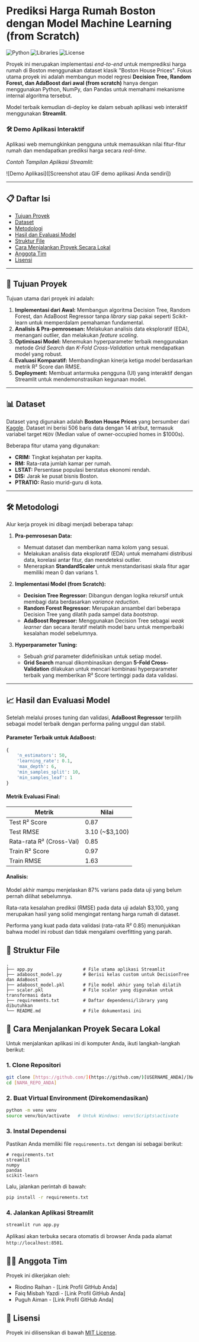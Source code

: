 


# Prediksi Harga Rumah Boston dengan Model Machine Learning (from Scratch)

![Python](https://img.shields.io/badge/Python-3.9%2B-blue.svg)
![Libraries](https://img.shields.io/badge/Libraries-Pandas%2C%20NumPy%2C%20Streamlit-orange.svg)
![License](https://img.shields.io/badge/License-MIT-green.svg)

Proyek ini merupakan implementasi *end-to-end* untuk memprediksi harga rumah di Boston menggunakan dataset klasik "Boston House Prices". Fokus utama proyek ini adalah membangun model regresi **Decision Tree, Random Forest, dan AdaBoost dari awal (from scratch)** hanya dengan menggunakan Python, NumPy, dan Pandas untuk memahami mekanisme internal algoritma tersebut.

Model terbaik kemudian di-deploy ke dalam sebuah aplikasi web interaktif menggunakan **Streamlit**.

### 🛠️ Demo Aplikasi Interaktif

Aplikasi web memungkinkan pengguna untuk memasukkan nilai fitur-fitur rumah dan mendapatkan prediksi harga secara *real-time*.

*Contoh Tampilan Aplikasi Streamlit:*

![Demo Aplikasi]([Screenshot atau GIF demo aplikasi Anda sendiri])

---

## 📋 Daftar Isi
- [Tujuan Proyek](#-tujuan-proyek)
- [Dataset](#-dataset)
- [Metodologi](#-metodologi)
- [Hasil dan Evaluasi Model](#-hasil-dan-evaluasi-model)
- [Struktur File](#-struktur-file)
- [Cara Menjalankan Proyek Secara Lokal](#-cara-menjalankan-proyek-secara-lokal)
- [Anggota Tim](#-anggota-tim)
- [Lisensi](#-lisensi)

---

## 🎯 Tujuan Proyek
Tujuan utama dari proyek ini adalah:
1.  **Implementasi dari Awal:** Membangun algoritma Decision Tree, Random Forest, dan AdaBoost Regressor tanpa *library* siap pakai seperti Scikit-learn untuk memperdalam pemahaman fundamental.
2.  **Analisis & Pra-pemrosesan:** Melakukan analisis data eksploratif (EDA), menangani outlier, dan melakukan *feature scaling*.
3.  **Optimisasi Model:** Menemukan hyperparameter terbaik menggunakan metode *Grid Search* dan *K-Fold Cross-Validation* untuk mendapatkan model yang robust.
4.  **Evaluasi Komparatif:** Membandingkan kinerja ketiga model berdasarkan metrik R² Score dan RMSE.
5.  **Deployment:** Membuat antarmuka pengguna (UI) yang interaktif dengan Streamlit untuk mendemonstrasikan kegunaan model.

---

## 📊 Dataset
Dataset yang digunakan adalah **Boston House Prices** yang bersumber dari [Kaggle](https://www.kaggle.com/datasets/vikrishnan/boston-house-prices). Dataset ini berisi 506 baris data dengan 14 atribut, termasuk variabel target `MEDV` (Median value of owner-occupied homes in $1000s).

Beberapa fitur utama yang digunakan:
- **CRIM:** Tingkat kejahatan per kapita.
- **RM:** Rata-rata jumlah kamar per rumah.
- **LSTAT:** Persentase populasi berstatus ekonomi rendah.
- **DIS:** Jarak ke pusat bisnis Boston.
- **PTRATIO:** Rasio murid-guru di kota.

---

## 🛠️ Metodologi
Alur kerja proyek ini dibagi menjadi beberapa tahap:

1.  **Pra-pemrosesan Data:**
    - Memuat dataset dan memberikan nama kolom yang sesuai.
    - Melakukan analisis data eksploratif (EDA) untuk memahami distribusi data, korelasi antar fitur, dan mendeteksi outlier.
    - Menerapkan **StandardScaler** untuk menstandarisasi skala fitur agar memiliki mean 0 dan varians 1.

2.  **Implementasi Model (from Scratch):**
    - **Decision Tree Regressor:** Dibangun dengan logika rekursif untuk membagi data berdasarkan *variance reduction*.
    - **Random Forest Regressor:** Merupakan ansambel dari beberapa Decision Tree yang dilatih pada sampel data *bootstrap*.
    - **AdaBoost Regressor:** Menggunakan Decision Tree sebagai *weak learner* dan secara iteratif melatih model baru untuk memperbaiki kesalahan model sebelumnya.

3.  **Hyperparameter Tuning:**
    - Sebuah *grid* parameter didefinisikan untuk setiap model.
    - **Grid Search** manual dikombinasikan dengan **5-Fold Cross-Validation** dilakukan untuk mencari kombinasi hyperparameter terbaik yang memberikan R² Score tertinggi pada data validasi.

---

## 📈 Hasil dan Evaluasi Model
Setelah melalui proses tuning dan validasi, **AdaBoost Regressor** terpilih sebagai model terbaik dengan performa paling unggul dan stabil.

#### Parameter Terbaik untuk AdaBoost:
```python
{
    'n_estimators': 50,
    'learning_rate': 0.1,
    'max_depth': 6,
    'min_samples_split': 10,
    'min_samples_leaf': 1
}
````

#### Metrik Evaluasi Final:

| Metrik                  | Nilai            |
|-------------------------|------------------|
| Test R² Score           | 0.87             |
| Test RMSE               | 3.10 (\~$3,100)   |
| Rata-rata R² (Cross-Val) | 0.85             |
| Train R² Score          | 0.97             |
| Train RMSE              | 1.63             |

#### Analisis:

Model akhir mampu menjelaskan 87% varians pada data uji yang belum pernah dilihat sebelumnya.

Rata-rata kesalahan prediksi (RMSE) pada data uji adalah $3,100, yang merupakan hasil yang solid mengingat rentang harga rumah di dataset.

Performa yang kuat pada data validasi (rata-rata R² 0.85) menunjukkan bahwa model ini robust dan tidak mengalami overfitting yang parah.

## 📁 Struktur File

```
.
├── app.py                   # File utama aplikasi Streamlit
├── adaboost_model.py        # Berisi kelas custom untuk DecisionTree dan AdaBoost
├── adaboost_model.pkl       # File model akhir yang telah dilatih
├── scaler.pkl               # File scaler yang digunakan untuk transformasi data
├── requirements.txt         # Daftar dependensi/library yang dibutuhkan
└── README.md                # File dokumentasi ini
```

## 🚀 Cara Menjalankan Proyek Secara Lokal

Untuk menjalankan aplikasi ini di komputer Anda, ikuti langkah-langkah berikut:

### 1\. Clone Repositori

```bash
git clone [https://github.com/](https://github.com/)[USERNAME_ANDA]/[NAMA_REPO_ANDA].git
cd [NAMA_REPO_ANDA]
```

### 2\. Buat Virtual Environment (Direkomendasikan)

```bash
python -m venv venv
source venv/bin/activate   # Untuk Windows: venv\Scripts\activate
```

### 3\. Instal Dependensi

Pastikan Anda memiliki file `requirements.txt` dengan isi sebagai berikut:

```
# requirements.txt
streamlit
numpy
pandas
scikit-learn
```

Lalu, jalankan perintah di bawah:

```bash
pip install -r requirements.txt
```

### 4\. Jalankan Aplikasi Streamlit

```bash
streamlit run app.py
```

Aplikasi akan terbuka secara otomatis di browser Anda pada alamat `http://localhost:8501`.

## 🧑‍💻 Anggota Tim

Proyek ini dikerjakan oleh:

  - Riodino Raihan - [Link Profil GitHub Anda]
  - Faiq Misbah Yazdi - [Link Profil GitHub Anda]
  - Puguh Aiman - [Link Profil GitHub Anda]

## 📜 Lisensi

Proyek ini dilisensikan di bawah [MIT License](https://opensource.org/licenses/MIT).


